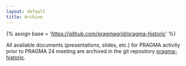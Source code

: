 ```yaml
---
layout: default
title: Archive
---
```



{% assign base = 'https://github.com/pragmagrid/pragma-historic' %}

All available documents (presentations, slides, etc.)
for PRAGMA activity prior to PRAGMA 24 meeting are archived in the
git repository [pragma-historic][1]. 

[1]: {{base}}
